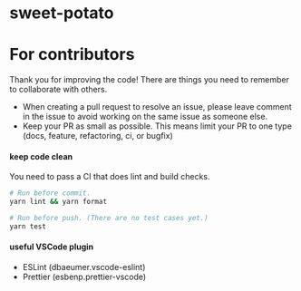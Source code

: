 # sweet-potato

# For contributors

Thank you for improving the code! There are things you need to remember to collaborate with others.

- When creating a pull request to resolve an issue, please leave comment in the issue to avoid working on the same issue as someone else.
- Keep your PR as small as possible. This means limit your PR to one type (docs, feature, refactoring, ci, or bugfix)

#### keep code clean

You need to pass a CI that does lint and build checks.

```sh
# Run before commit.
yarn lint && yarn format

# Run before push. (There are no test cases yet.)
yarn test
```

#### useful VSCode plugin

- ESLint (dbaeumer.vscode-eslint)
- Prettier (esbenp.prettier-vscode)
